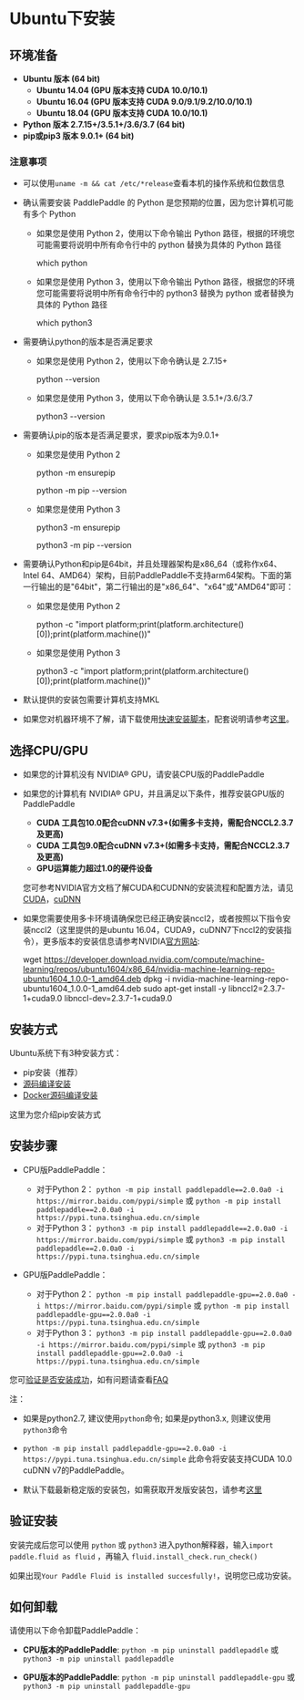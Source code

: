 # **Ubuntu下安装**

## 环境准备

* **Ubuntu 版本 (64 bit)**
    * **Ubuntu 14.04 (GPU 版本支持 CUDA 10.0/10.1)**
    * **Ubuntu 16.04 (GPU 版本支持 CUDA 9.0/9.1/9.2/10.0/10.1)**
    * **Ubuntu 18.04 (GPU 版本支持 CUDA 10.0/10.1)**
* **Python 版本 2.7.15+/3.5.1+/3.6/3.7 (64 bit)**
* **pip或pip3 版本 9.0.1+ (64 bit)**

### 注意事项

* 可以使用`uname -m && cat /etc/*release`查看本机的操作系统和位数信息
* 确认需要安装 PaddlePaddle 的 Python 是您预期的位置，因为您计算机可能有多个 Python

    * 如果您是使用 Python 2，使用以下命令输出 Python 路径，根据的环境您可能需要将说明中所有命令行中的 python 替换为具体的 Python 路径

        which python

    * 如果您是使用 Python 3，使用以下命令输出 Python 路径，根据您的环境您可能需要将说明中所有命令行中的 python3 替换为 python 或者替换为具体的 Python 路径

        which python3

* 需要确认python的版本是否满足要求

    * 如果您是使用 Python 2，使用以下命令确认是 2.7.15+

        python --version

    * 如果您是使用 Python 3，使用以下命令确认是 3.5.1+/3.6/3.7

        python3 --version

* 需要确认pip的版本是否满足要求，要求pip版本为9.0.1+

    * 如果您是使用 Python 2

        python -m ensurepip

        python -m pip --version

    * 如果您是使用 Python 3

        python3 -m ensurepip

        python3 -m pip --version

* 需要确认Python和pip是64bit，并且处理器架构是x86_64（或称作x64、Intel 64、AMD64）架构，目前PaddlePaddle不支持arm64架构。下面的第一行输出的是"64bit"，第二行输出的是"x86_64"、"x64"或"AMD64"即可：

    * 如果您是使用 Python 2

        python -c "import platform;print(platform.architecture()[0]);print(platform.machine())"

    * 如果您是使用 Python 3

        python3 -c "import platform;print(platform.architecture()[0]);print(platform.machine())"

* 默认提供的安装包需要计算机支持MKL
* 如果您对机器环境不了解，请下载使用[快速安装脚本](https://fast-install.bj.bcebos.com/fast_install.sh)，配套说明请参考[这里](https://github.com/PaddlePaddle/FluidDoc/tree/develop/doc/fluid/beginners_guide/install/install_script.md)。

## 选择CPU/GPU

* 如果您的计算机没有 NVIDIA® GPU，请安装CPU版的PaddlePaddle

* 如果您的计算机有 NVIDIA® GPU，并且满足以下条件，推荐安装GPU版的PaddlePaddle
	* **CUDA 工具包10.0配合cuDNN v7.3+(如需多卡支持，需配合NCCL2.3.7及更高)**
	* **CUDA 工具包9.0配合cuDNN v7.3+(如需多卡支持，需配合NCCL2.3.7及更高)**
	* **GPU运算能力超过1.0的硬件设备**


	您可参考NVIDIA官方文档了解CUDA和CUDNN的安装流程和配置方法，请见[CUDA](https://docs.nvidia.com/cuda/cuda-installation-guide-linux/)，[cuDNN](https://docs.nvidia.com/deeplearning/sdk/cudnn-install/)

* 如果您需要使用多卡环境请确保您已经正确安装nccl2，或者按照以下指令安装nccl2（这里提供的是ubuntu 16.04，CUDA9，cuDNN7下nccl2的安装指令），更多版本的安装信息请参考NVIDIA[官方网站](https://developer.nvidia.com/nccl):


	wget https://developer.download.nvidia.com/compute/machine-learning/repos/ubuntu1604/x86_64/nvidia-machine-learning-repo-ubuntu1604_1.0.0-1_amd64.deb
	dpkg -i nvidia-machine-learning-repo-ubuntu1604_1.0.0-1_amd64.deb
	sudo apt-get install -y libnccl2=2.3.7-1+cuda9.0 libnccl-dev=2.3.7-1+cuda9.0



## 安装方式

Ubuntu系统下有3种安装方式：

* pip安装（推荐）
* [源码编译安装](./compile/compile_Ubuntu.html#ubt_source)
* [Docker源码编译安装](./compile/compile_Ubuntu.html#ubt_docker)

这里为您介绍pip安装方式

## 安装步骤

* CPU版PaddlePaddle：
  * 对于Python 2： `python -m pip install paddlepaddle==2.0.0a0 -i https://mirror.baidu.com/pypi/simple` 或 `python -m pip install paddlepaddle==2.0.0a0 -i https://pypi.tuna.tsinghua.edu.cn/simple`
  * 对于Python 3： `python3 -m pip install paddlepaddle==2.0.0a0 -i https://mirror.baidu.com/pypi/simple` 或 `python3 -m pip install paddlepaddle==2.0.0a0 -i https://pypi.tuna.tsinghua.edu.cn/simple`

* GPU版PaddlePaddle：
  * 对于Python 2： `python -m pip install paddlepaddle-gpu==2.0.0a0 -i https://mirror.baidu.com/pypi/simple` 或 `python -m pip install paddlepaddle-gpu==2.0.0a0 -i https://pypi.tuna.tsinghua.edu.cn/simple`
  * 对于Python 3： `python3 -m pip install paddlepaddle-gpu==2.0.0a0 -i https://mirror.baidu.com/pypi/simple` 或 `python3 -m pip install paddlepaddle-gpu==2.0.0a0 -i https://pypi.tuna.tsinghua.edu.cn/simple`

您可[验证是否安装成功](#check)，如有问题请查看[FAQ](./FAQ.html)

注：

* 如果是python2.7, 建议使用`python`命令; 如果是python3.x, 则建议使用`python3`命令

* `python -m pip install paddlepaddle-gpu==2.0.0a0 -i https://pypi.tuna.tsinghua.edu.cn/simple` 此命令将安装支持CUDA 10.0 cuDNN v7的PaddlePaddle。


* 默认下载最新稳定版的安装包，如需获取开发版安装包，请参考[这里](./Tables.html#ciwhls)

<a name="check"></a>
## 验证安装
安装完成后您可以使用 `python` 或 `python3` 进入python解释器，输入`import paddle.fluid as fluid` ，再输入
 `fluid.install_check.run_check()`

如果出现`Your Paddle Fluid is installed succesfully!`，说明您已成功安装。

## 如何卸载
请使用以下命令卸载PaddlePaddle：

* **CPU版本的PaddlePaddle**: `python -m pip uninstall paddlepaddle` 或 `python3 -m pip uninstall paddlepaddle`

* **GPU版本的PaddlePaddle**: `python -m pip uninstall paddlepaddle-gpu` 或 `python3 -m pip uninstall paddlepaddle-gpu`
